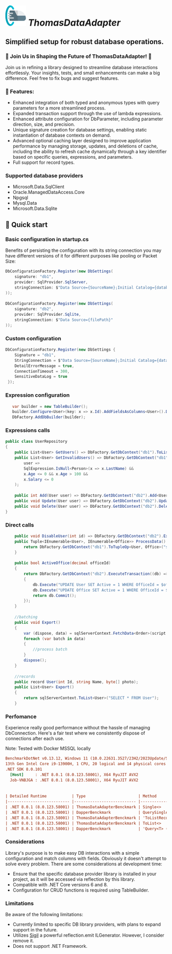 # ![](./ThomasIco.png "ThomasDataAdapter") _**ThomasDataAdapter**_

## Simplified setup for robust database operations.

### 🌟 Join Us in Shaping the Future of ThomasDataAdapter! 🌟
Join us in refining a library designed to streamline database interactions effortlessly. Your insights, tests, and small enhancements can make a big difference. Feel free to fix bugs and suggest features.

### 🎯 Features:

- Enhanced integration of both typed and anonymous types with query parameters for a more streamlined process.
- Expanded transaction support through the use of lambda expressions.
- Enhanced attribute configuration for DbParameter, including parameter direction, size, and precision.
- Unique signature creation for database settings, enabling static instantiation of database contexts on demand.
- Advanced optional caching layer designed to improve application performance by managing storage, updates, and deletions of cache, including the ability to refresh cache dynamically through a key identifier based on specific queries, expressions, and parameters.
- Full support for record types.

### Supported database providers
- Microsoft.Data.SqlClient
- Oracle.ManagedDataAccess.Core
- Npgsql
- Mysql.Data
- Microsoft.Data.Sqlite

## 🚀 Quick start

### Basic configuration in startup.cs

Benefits of persisting the configuration with its string connection you may have different versions of it for different purposes like pooling or Packet Size:

```c#
DbConfigurationFactory.Register(new DbSettings(
    signature: "db1",
    provider: SqlProvider.SqlServer,
    stringConnection: $"Data Source={SourceName};Initial Catalog={database};User ID={User};Password={Pass}"
));

DbConfigurationFactory.Register(new DbSettings(
    signature: "db2",
    provider: SqlProvider.Sqlite,
    stringConnection: $"Data Source={filePath}"
));
```

### Custom configuration

```c#
DbConfigurationFactory.Register(new DbSettings { 
    Signature = "db1",
    StringConnection = $"Data Source={SourceName};Initial Catalog={database};User ID={User};Password={Pass}",
    DetailErrorMessage = true,
    ConnectionTimeout = 300,
    SensitiveDataLog = true
 });
```
### Expression configuration
```c#
   var builder = new TableBuilder();
   builder.Configure<User>(key: x => x.Id).AddFieldsAsColumns<User>().DbName("system_user");
   DbFactory.AddDbBuilder(builder);
```

### Expressions calls
```c#
public class UserRepository
{
    public List<User> GetUsers() => DbFactory.GetDbContext("db1").ToList<User>();
    public List<User> GetInvalidUsers() => DbFactory.GetDbContext("db1").ToList<User>(
        user => 
        SqlExpression.IsNull<Person>(x => x.LastName) &&
        x.Age <= 0 && x.Age > 100 &&
        x.Salary <= 0
    );

    public int Add(User user) => DbFactory.GetDbContext("db2").Add<User, int>(user);
    public void Update(User user) => DbFactory.GetDbContext("db2").Update(user);
    public void Delete(User user) => DbFactory.GetDbContext("db2").Delete(user);
}
```
### Direct calls
```c#
    public void DisableUser(int id) => DbFactory.GetDbContext("db2").ExecuteOp(new { id }, "disable_user");
    public Tuple<IEnumerable<User>, IEnumerable<Office>> ProcessData() {
        return DbFactory.GetDbContext("db1").ToTupleOp<User, Office>("sp_process");
    }

    public bool ActiveOffice(decimal officeId)
    {
        return DbFactory.GetDbContext("db2").ExecuteTransaction((db) =>
        {
            db.Execute("UPDATE User SET Active = 1 WHERE OfficeId = $officeId", new { officeId });
            db.Execute("UPDATE Office SET Active = 1 WHERE OfficeId = $officeId", new { officeId });
            return db.Commit();
        });
    }

    //batching
    public void Export()
    {
        var (dispose, data) = sqlServerContext.FetchData<Order>(script: "SELECT * FROM Order", parameters: null, batchSize: 10000);
        foreach (var batch in data)
        {
            //process batch
        }
        dispose();
    }

    //records
    public record User(int Id, string Name, byte[] photo);
    public List<User> Export()
    {
        return sqlServerContext.ToList<User>("SELECT * FROM User"); 
    }
```

### Perfomance

Experience really good performance without the hassle of managing DbConnection. Here's a fair test where we consistently dispose of connections after each use.

Note: Tested with Docker MSSQL locally

``` ini
BenchmarkDotNet v0.13.12, Windows 11 (10.0.22631.3527/23H2/2023Update/SunValley3)
13th Gen Intel Core i9-13900H, 1 CPU, 20 logical and 14 physical cores
.NET SDK 8.0.101
  [Host]     : .NET 8.0.1 (8.0.123.58001), X64 RyuJIT AVX2
  Job-VNBJGA : .NET 8.0.1 (8.0.123.58001), X64 RyuJIT AVX2


| Detailed Runtime           | Type                       | Method                      | Mean     | StdDev   | Error    | Op/s    | Gen0   | Allocated |
|--------------------------- |--------------------------- |---------------------------- |---------:|---------:|---------:|--------:|-------:|----------:|
| .NET 8.0.1 (8.0.123.58001) | ThomasDataAdapterBenckmark | Single<>                    | 432.8 us | 22.58 us |  8.15 us | 2,310.6 |      - |   8.04 KB |
| .NET 8.0.1 (8.0.123.58001) | DapperBenckmark            | QuerySingle<T>              | 500.0 us | 25.82 us |  9.93 us | 2,000.1 |      - |  11.54 KB |
| .NET 8.0.1 (8.0.123.58001) | ThomasDataAdapterBenckmark | 'ToListRecord<> Expression' | 563.7 us | 44.90 us | 15.23 us | 1,774.0 | 1.9531 |  26.76 KB |
| .NET 8.0.1 (8.0.123.58001) | ThomasDataAdapterBenckmark | ToList<>                    | 572.7 us | 12.89 us | 10.83 us | 1,746.2 | 1.9531 |  26.47 KB |
| .NET 8.0.1 (8.0.123.58001) | DapperBenckmark            | 'Query<T> (buffered)'       | 602.0 us | 38.75 us | 13.36 us | 1,661.1 | 1.9531 |  26.45 KB |
```

### Considerations
Library's purpose is to make easy DB interactions with a simple configuration and match columns with fields. Obviously it doesn't attempt to solve every problem.
There are some considerations at development time:

- Ensure that the specific database provider library is installed in your project, as it will be accessed via reflection by this library.
- Compatible with .NET Core versions 6 and 8.
- Configuration for CRUD functions is required using TableBuilder.
 
### Limitations
Be aware of the following limitations:

- Currently limited to specific DB library providers, with plans to expand support in the future.
- Utilizes [Sigil](https://github.com/kevin-montrose/Sigil) a powerful reflection.emit ILGenerator. However, I consider remove it.
- Does not support .NET Framework.